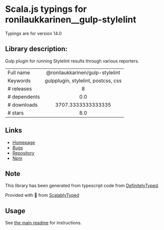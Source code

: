 
# Scala.js typings for ronilaukkarinen__gulp-stylelint

Typings are for version 14.0

## Library description:
Gulp plugin for running Stylelint results through various reporters.

|                    |                 |
| ------------------ | :-------------: |
| Full name          | @ronilaukkarinen/gulp-stylelint |
| Keywords           | gulpplugin, stylelint, postcss, css |
| # releases         | 8 |
| # dependents       | 0.0 |
| # downloads        | 3707.3333333333335 |
| # stars            | 8.0 |

## Links
- [Homepage](https://github.com/ronilaukkarinen/gulp-stylelint)
- [Bugs](https://github.com/ronilaukkarinen/gulp-stylelint/issues)
- [Repository](https://github.com/ronilaukkarinen/gulp-stylelint)
- [Npm](https://www.npmjs.com/package/%40ronilaukkarinen%2Fgulp-stylelint)
    


## Note
This library has been generated from typescript code from [DefinitelyTyped](https://definitelytyped.org).

Provided with :purple_heart: from [ScalablyTyped](https://github.com/oyvindberg/ScalablyTyped)

## Usage
See [the main readme](../../readme.md) for instructions.


